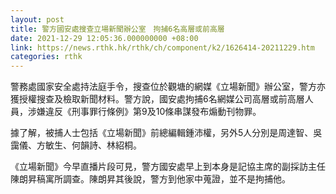 ```yaml
---
layout: post
title: 警方國安處搜查立場新聞辦公室　拘捕6名高層或前高層
date: 2021-12-29 12:05:36.000000000 +08:00
link: https://news.rthk.hk/rthk/ch/component/k2/1626414-20211229.htm
categories: rthk
---
```


警務處國家安全處持法庭手令，搜查位於觀塘的網媒《立場新聞》辦公室，警方亦獲授權搜查及檢取新聞材料。警方說，國安處拘捕6名網媒公司高層或前高層人員，涉嫌違反《刑事罪行條例》第9及10條串謀發布煽動刊物罪。

據了解，被捕人士包括《立場新聞》前總編輯鍾沛權，另外5人分別是周達智、吳靄儀、方敏生、何韻詩、林紹桐。

《立場新聞》今早直播片段可見，警方國安處早上到本身是記協主席的副採訪主任陳朗昇稿寓所調查。陳朗昇其後說，警方到他家中蒐證，並不是拘捕他。
